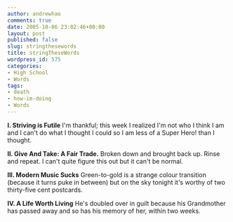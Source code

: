 ```yaml
---
author: andrewhao
comments: true
date: 2005-10-06 23:02:46+00:00
layout: post
published: false
slug: stringthesewords
title: stringTheseWords
wordpress_id: 575
categories:
- High School
- Words
tags:
- death
- how-im-doing
- Words
---
```


**I. Striving is Futile**
I'm thankful; this week I realized
I'm not who I think I am and I
can't do what I thought I could so I
am less of a Super
Hero! than I thought.

**II. Give And Take: A Fair Trade.**
Broken down and brought back up.
Rinse and repeat. I can't
quite figure this out but it can't be normal.

**III. Modern Music Sucks**
Green-to-gold is a strange
colour transition (because it turns puke
in between) but on the sky
tonight it's worthy of
two thirty-five cent postcards.

**IV. A Life Worth Living**
He's doubled over in guilt because his
Grandmother has passed away and so
has his memory of her, within two weeks.
